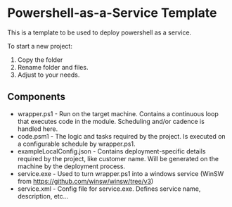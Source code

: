 # Powershell-as-a-Service Template

This is a template to be used to deploy powershell as a service.

To start a new project:
1. Copy the folder
2. Rename folder and files.
3. Adjust to your needs.

## Components

* wrapper.ps1 - Run on the target machine.  Contains a continuous loop that executes code in the module.  Scheduling and/or cadence is handled here.
* code.psm1 - The logic and tasks required by the project.  Is executed on a configurable schedule by wrapper.ps1.
* exampleLocalConfig.json - Contains deployment-specific details required by the project, like customer name.  Will be generated on the machine by the deployment process.
* service.exe - Used to turn wrapper.ps1 into a windows service (WinSW from https://github.com/winsw/winsw/tree/v3)
* service.xml - Config file for service.exe.  Defines service name, description, etc...